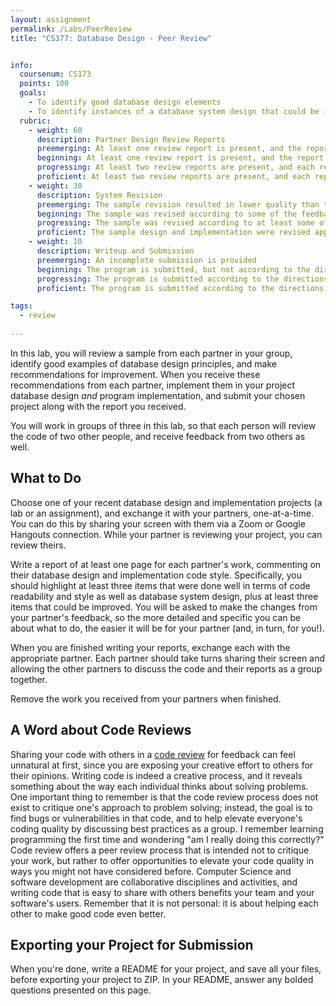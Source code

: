 ```yaml
---
layout: assignment
permalink: /Labs/PeerReview
title: "CS377: Database Design - Peer Review"


info:
  coursenum: CS173
  points: 100
  goals:
    - To identify good database design elements
    - To identify instances of a database system design that could be improved
  rubric:
    - weight: 60
      description: Partner Design Review Reports
      preemerging: At least one review report is present, and the report lists at least one instance of style and one area for improvement
      beginning: At least one review report is present, and the report presents in detail at least two instances of style and two areas for improvement
      progressing: At least two review reports are present, and each report lists at least three meaningful instances of style and three areas for improvement
      proficient: At least two review reports are present, and each report presents in detail at least three meaningful instances of design style and three areas for improvement
    - weight: 30
      description: System Revision
      preemerging: The sample revision resulted in lower quality than the original sample, but the system remained functional after the review
      beginning: The sample was revised according to some of the feedback received, but the revision was not an improvement to the design as identified by the reports
      progressing: The sample was revised according to at least some of the feedback received
      proficient: The sample design and implementation were revised appropriately according to the feedback received
    - weight: 10
      description: Writeup and Submission
      preemerging: An incomplete submission is provided
      beginning: The program is submitted, but not according to the directions in one or more ways (for example, because it is lacking a readme writeup or missing answers to written questions)
      progressing: The program is submitted according to the directions with a minor omission or correction needed, including a readme writeup describing the solution and answering nearly all questions posed in the instructions
      proficient: The program is submitted according to the directions, including a readme writeup describing the solution and answering all questions posed in the instructions    

tags:
  - review
  
---
```


In this lab, you will review a sample from each partner in your group, identify good examples of database design principles, and make recommendations for improvement.  When you receive these recommendations from each partner, implement them in your project database design *and* program implementation, and submit your chosen project along with the report you received.

You will work in groups of three in this lab, so that each person will review the code of two other people, and receive feedback from two others as well.

## What to Do
Choose one of your recent database design and implementation projects (a lab or an assignment), and exchange it with your partners, one-at-a-time.  You can do this by sharing your screen with them via a Zoom or Google Hangouts connection.  While your partner is reviewing your project, you can review theirs.

Write a report of at least one page for each partner's work, commenting on their database design and implementation code style.  Specifically, you should highlight at least three items that were done well in terms of code readability and style as well as database system design, plus at least three items that could be improved.  You will be asked to make the changes from your partner's feedback, so the more detailed and specific you can be about what to do, the easier it will be for your partner (and, in turn, for you!).  

When you are finished writing your reports, exchange each with the appropriate partner.  Each partner should take turns sharing their screen and allowing the other partners to discuss the code and their reports as a group together.

Remove the work you received from your partners when finished.

## A Word about Code Reviews

Sharing your code with others in a [code review](https://en.wikipedia.org/wiki/Code_review) for feedback can feel unnatural at first, since you are exposing your creative effort to others for their opinions.  Writing code is indeed a creative process, and it reveals something about the way each individual thinks about solving problems.  One important thing to remember is that the code review process does not exist to critique one's approach to problem solving; instead, the goal is to find bugs or vulnerabilities in that code, and to help elevate everyone's coding quality by discussing best practices as a group.  I remember learning programming the first time and wondering "am I really doing this correctly?"  Code review offers a peer review process that is intended not to critique your work, but rather to offer opportunities to elevate your code quality in ways you might not have considered before.  Computer Science and software development are collaborative disciplines and activities, and writing code that is easy to share with others benefits your team and your software's users.  Remember that it is not personal: it is about helping each other to make good code even better.

## Exporting your Project for Submission

When you're done, write a README for your project, and save all your files, before exporting your project to ZIP.  In your README, answer any bolded questions presented on this page.  